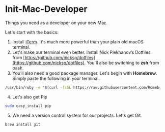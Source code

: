 # Init-Mac-Developer
Things you need as a developer on your new Mac. 

Let's start with the basics:

1. Install [iTerm](https://www.iterm2.com/). It's much more powerful than your plain old macOS terminal.
2. Let's make our terminal even better. Install Nick Plekhanov’s Dotfiles from [https://github.com/nicksp/dotfiles](https://github.com/nicksp/dotfiles). You'll also be switching to **zsh** from bash.
3. You'll also need a good package manager. Let's begin with **Homebrew**. Simply paste the following in your terminal.

```bash
/usr/bin/ruby -e "$(curl -fsSL https://raw.githubusercontent.com/Homebrew/install/master/install)"
```
4. Let's also get Pip
```bash
sudo easy_install pip
```
5. We need a version control system for our projects. Let's get Git.
```bash
brew install git
```
